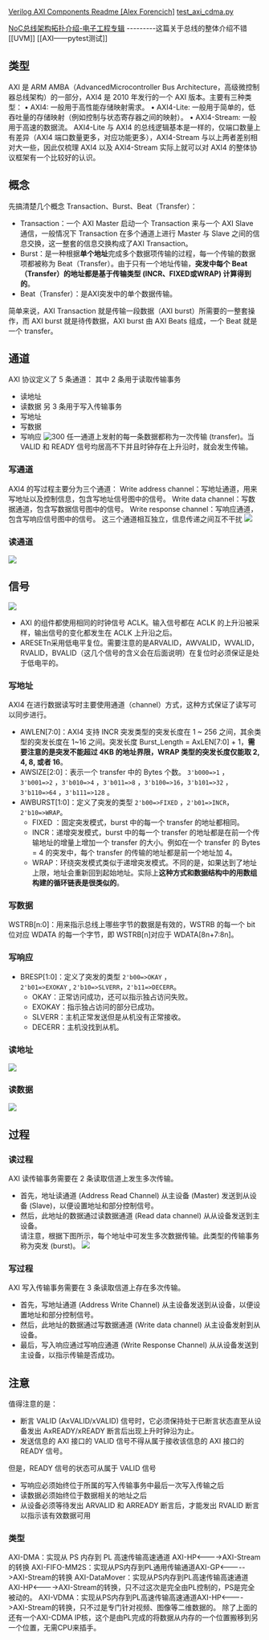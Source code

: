[Verilog AXI Components Readme [Alex Forencich]](http://alexforencich.com/wiki/en/verilog/axi/readme)
[test\_axi\_cdma.py](https://github.com/alexforencich/verilog-axi/blob/master/tb/axi_cdma/test_axi_cdma.py) 

[NoC总线架构拓扑介绍-电子工程专辑](https://www.eet-china.com/mp/a73963.html)   ---------这篇关于总线的整体介绍不错
[[UVM]]
[[AXI——pytest测试]]
## 类型
AXI 是 ARM AMBA（AdvancedMicrocontroller Bus Architecture，高级微控制器总线架构）的一部分，AXI4 是 2010 年发行的一个 AXI 版本。主要有三种类型：
• AXI4: 一般用于高性能存储映射需求。
• AXI4-Lite: 一般用于简单的，低吞吐量的存储映射（例如控制与状态寄存器之间的映射）。
• AXI4-Stream: 一般用于高速的数据流。
AXI4-Lite 与 AXI4 的总线逻辑基本是一样的，仅端口数量上有差异（AXI4 端口数量更多，对应功能更多），AXI4-Stream 与以上两者差别相对大一些，因此仅梳理 AXI4 以及 AXI4-Stream 实际上就可以对 AXI4 的整体协议框架有一个比较好的认识。

## 概念
先搞清楚几个概念 Transaction、Burst、Beat（Transfer）：
- Transaction：一个 AXI Master 启动一个 Transaction 来与一个 AXI Slave 通信，一般情况下 Transaction 在多个通道上进行 Master 与 Slave 之间的信息交换，这一整套的信息交换构成了AXI Transaction。
- Burst：是一种根据**单个地址**完成多个数据项传输的过程，每一个传输的数据项都被称为 Beat（Transfer）。由于只有一个地址传输，**突发中每个 Beat （Transfer）的地址都是基于传输类型 (INCR、FIXED或WRAP) 计算得到的**。
- Beat（Transfer）：是AXI突发中的单个数据传输。

简单来说，AXI Transaction 就是传输一段数据（AXI burst）所需要的一整套操作，而 AXI burst 就是待传数据，AXI burst 由 AXI Beats 组成，一个 Beat 就是一个 transfer。

## 通道
AXI 协议定义了 5 条通道：
其中 2 条用于读取传输事务
- 读地址
- 读数据
另 3 条用于写入传输事务
- 写地址
- 写数据
- 写响应
![300](https://raw.githubusercontent.com/acdefg/cdn/main/obsidian/202307231842804.png)
任一通道上发射的每一条数据都称为一次传输 (transfer)。当 VALID 和 READY 信号均居高不下并且时钟存在上升沿时，就会发生传输。

### 写通道
AXI4 的写过程主要分为三个通道：
Write address channel：写地址通道，用来写地址以及控制信息，包含写地址信号图中的信号。
Write data channel：写数据通道，包含写数据信号图中的信号。
Write response channel：写响应通道，包含写响应信号图中的信号。
这三个通道相互独立，信息传递之间互不干扰
![](https://raw.githubusercontent.com/acdefg/cdn/main/obsidian/202307231834454.png)

### 读通道
![](https://raw.githubusercontent.com/acdefg/cdn/main/obsidian/202307231836803.png)

## 信号
![](https://raw.githubusercontent.com/acdefg/cdn/main/obsidian/202307231808460.png)
- AXI 的组件都使用相同的时钟信号 ACLK。输入信号都在 ACLK 的上升沿被采样，输出信号的变化都发生在 ACLK 上升沿之后。
- ARESETn采用低电平复位。需要注意的是ARVALID，AWVALID，WVALID，RVALID，BVALID（这几个信号的含义会在后面说明）在复位时必须保证是处于低电平的。

### 写地址
AXI4 在进行数据读写时主要使用通道（channel）方式，这种方式保证了读写可以同步进行。
- AWLEN[7:0]：AXI4 支持 INCR 突发类型的突发长度在 1 ~ 256 之间，其余类型的突发长度在 1~16 之间。突发长度 Burst_Length = AxLEN[7:0] + 1，**需要注意的是突发不能超过 4KB 的地址界限，WRAP 类型的突发长度仅能取 2, 4, 8, 或者 16**。
- AWSIZE[2:0]：表示一个 transfer 中的 Bytes 个数。 `3'b000=>1` ，`3'b001=>2` ，`3'b010=>4` ，`3'b011=>8` ，`3'b100=>16`，`3'b101=>32` ，`3'b110=>64` ，`3'b111=>128` 。
- AWBURST[1:0]：定义了突发的类型 `2'b00=>FIXED` ，`2'b01=>INCR`，`2'b10=>WRAP`。
	- FIXED ：固定突发模式，burst 中的每一个 transfer 的地址都相同。
	- INCR：递增突发模式，burst 中的每一个 transfer 的地址都是在前一个传输地址的增量上增加一个 transfer 的大小。例如在一个 transfer 的 Bytes = 4 的突发中，每个 transfer 的传输的地址都是前一个地址加 4。
	- WRAP：环绕突发模式类似于递增突发模式。不同的是，如果达到了地址上限，地址会重新回到起始地址。实际上**这种方式和数据结构中的用数组构建的循环链表是很类似的**。

### 写数据
WSTRB[n:0]：用来指示总线上哪些字节的数据是有效的，WSTRB 的每一个 bit 位对应 WDATA 的每一个字节，即 WSTRB[n]对应于 WDATA[8n+7:8n]。

### 写响应
- BRESP[1:0]：定义了突发的类型 `2'b00=>OKAY` ，`2'b01=>EXOKAY` , `2'b10=>SLVERR`，`2'b11=>DECERR`。
	- OKAY：正常访问成功，还可以指示独占访问失败。
	- EXOKAY：指示独占访问的部分已成功。
	- SLVERR：主机正常发送但是从机没有正常接收。
	- DECERR：主机没找到从机。

### 读地址
![](https://raw.githubusercontent.com/acdefg/cdn/main/obsidian/202307231836793.png)

### 读数据
![](https://raw.githubusercontent.com/acdefg/cdn/main/obsidian/202307231837463.png)



## 过程

### 读过程
AXI 读传输事务需要在 2 条读取信道上发生多次传输。
- 首先，地址读通道 (Address Read Channel) 从主设备 (Master) 发送到从设备 (Slave)，以便设置地址和部分控制信号。  
- 然后，此地址的数据通过读数据通道 (Read data channel) 从从设备发送到主设备。  
请注意，根据下图所示，每个地址中可发生多次数据传输。此类型的传输事务称为突发 (burst)。
![](https://raw.githubusercontent.com/acdefg/cdn/main/obsidian/202307231846679.png)

### 写过程
AXI 写入传输事务需要在 3 条读取信道上存在多次传输。
- 首先，写地址通道 (Address Write Channel) 从主设备发送到从设备，以便设置地址和部分控制信号。
- 然后，此地址的数据通过写数据通道 (Write data channel) 从主设备发射到从设备。
- 最后，写入响应通过写响应通道 (Write Response Channel) 从从设备发送到主设备，以指示传输是否成功。

## 注意
值得注意的是：
- 断言 VALID (AxVALID/xVALID) 信号时，它必须保持处于已断言状态直至从设备发出 AxREADY/xREADY 断言后出现上升时钟沿为止。
- 发送信息的 AXI 接口的 VALID 信号不得从属于接收该信息的 AXI 接口的 READY 信号。

但是，READY 信号的状态可从属于 VALID 信号
- 写响应必须始终位于所属的写入传输事务中最后一次写入传输之后
- 读数据必须始终位于数据相关的地址之后
- 从设备必须等待发出 ARVALID 和 ARREADY 断言后，才能发出 RVALID 断言以指示该有效数据可用

### 类型

AXI-DMA：实现从 PS 内存到 PL 高速传输高速通道 AXI-HP<---->AXI-Stream 的转换
AXI-FIFO-MM2S：实现从PS内存到PL通用传输通道AXI-GP<----->AXI-Stream的转换
AXI-DataMover：实现从PS内存到PL高速传输高速通道AXI-HP<---->AXI-Stream的转换，只不过这次是完全由PL控制的，PS是完全被动的。
AXI-VDMA：实现从PS内存到PL高速传输高速通道AXI-HP<---->AXI-Stream的转换，只不过是专门针对视频、图像等二维数据的。
除了上面的还有一个AXI-CDMA IP核，这个是由PL完成的将数据从内存的一个位置搬移到另一个位置，无需CPU来插手。

